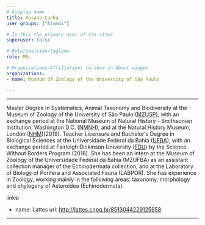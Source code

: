```yaml
---
# Display name
title: Rosana Cunha
user_groups: ["Alumni"]

# Is this the primary user of the site?
superuser: false

# Role/position/tagline
role: MSc

# Organizations/Affiliations to show in About widget
organizations:
- name: Museum of Zoology of the University of São Paulo

---
```


---
Master Degree in Systematics, Animal Taxonomy and Biodiversity at the Museum of Zoology of the University of São Paulo ([MZUSP](https://www.mz.usp.br)), with an exchange period at the National Museum of Natural History - Smithsonian Institution, Washington D.C. ([NMNH](https://naturalhistory.si.edu)), and at the Natural History Museum, London ([NHM](https://www.nhm.ac.uk/))(2019). Teacher Licensure and Bachelor's Degree in Biological Sciences at the Universidade Federal da Bahia ([UFBA](https://www.ufba.br)), with an exchange period at Fairleigh Dickinson University ([FDU](https://www.fdu.edu)) by the Science Without Borders Program (2016). She has been an intern at the Museum of Zoology of the Universidade Federal da Bahia (MZUFBA) as an assistant collection manager of the Echinodermata collection, and at the Laboratory of Biology of Porifera and Associated Fauna (LABPOR). She has experience in Zoology, working mainly in the following areas: taxonomy, morphology and phylogeny of Asteroidea (Echinodermata).

links:
  - name: Lattes
    url: http://lattes.cnpq.br/8513044229125958
    
---
